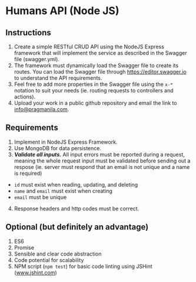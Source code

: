 # Humans API (Node JS)

## Instructions
1. Create a simple RESTful CRUD API using the NodeJS Express framework that will implement the service as described in the Swagger file (swagger.yml).
2. The framework must dynamically load the Swagger file to create its routes. You can load the Swagger file through https://editor.swagger.io to understand the API requirements.
3. Feel free to add more properties in the Swagger file using the `x-*` notation to suit your needs (ie. routing requests to controllers and actions).
4. Upload your work in a public github repository and email the link to info@pragmanila.com.

## Requirements
1. Implement in NodeJS Express Framework.
2. Use MongoDB for data persistence.
3. ***Validate all inputs.*** All input errors must be reported during a request, meaning the whole request input must be validated before sending out a respose (ie. server must respond that an email is not unique and a name is required)
  - `id` must exist when reading, updating, and deleting
  - `name` and `email` must exist when creating
  - `email` must be unique
4. Response headers and http codes must be correct.

## Optional (but definitely an advantage)
1. ES6
2. Promise
3. Sensible and clear code abstraction
4. Code potential for scalability
5. NPM script (`npm test`) for basic code linting using JSHint (www.jshint.com)

